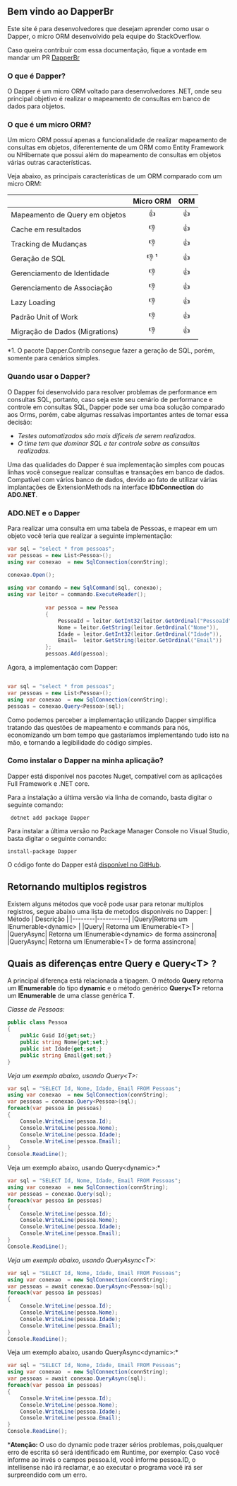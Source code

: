 ## Bem vindo ao DapperBr

<p>Este site é para desenvolvedores que desejam aprender como usar o Dapper, o micro ORM desenvolvido pela equipe do StackOverflow.</p>
<p>Caso queira contribuir com essa documentação, fique a vontade em mandar um PR <a href ="https://github.com/dapperbr/dapperbr.github.io">DapperBr</a></p>

### O que é Dapper?
<p>O Dapper é um micro ORM voltado para desenvolvedores .NET, onde seu principal objetivo é realizar o mapeamento de consultas em banco de dados para objetos.</p>

### O que é um micro ORM?
<p>Um micro ORM possuí apenas a funcionalidade de realizar mapeamento de consultas em objetos, diferentemente de um ORM como Entity Framework ou NHibernate que possui além do mapeamento de consultas em objetos várias outras características.</p> 
<p>Veja abaixo, as principais características de um ORM comparado com um micro ORM:</p>

|                                 | Micro ORM| ORM|  
| --------------------------------|:---: |:---: |
|  Mapeamento de Query em objetos |:+1:|:+1:|
|  Cache em resultados |:-1:|:+1:|
|  Tracking de Mudanças|:-1:|:+1:|
|  Geração de SQL	|:-1: ¹ |:+1:|
|  Gerenciamento de Identidade	|:-1:|:+1:|
|  Gerenciamento de Associação	|:-1:|:+1:|
|  Lazy Loading	|:-1:|:+1:|
|  Padrão Unit of Work | :-1:|:+1:|
|  Migração de Dados (Migrations) |:-1:|:+1:|

*1. O pacote Dapper.Contrib consegue fazer a geração de SQL, porém, somente para cenários simples.

### Quando usar o Dapper?
O Dapper foi desenvolvido para resolver problemas de performance em consultas SQL, portanto, caso seja este seu cenário de performance e controle em consultas SQL, Dapper pode ser uma boa solução comparado aos Orms, porém, cabe algumas ressalvas importantes antes de tomar essa decisão:

- *Testes automatizados são mais dificeis de serem realizados.*
- *O time tem que dominar SQL e ter controle sobre as consultas realizadas.*

Uma das qualidades do Dapper é sua implementação simples com poucas linhas você consegue realizar consultas e transações em banco de dados. Compatível com vários banco de dados, devido ao fato de utilizar várias implantações de ExtensionMethods na interface **IDbConnection** do **ADO.NET**.
### ADO.NET e o Dapper
Para realizar uma consulta em uma tabela de Pessoas, e mapear em um objeto você teria que realizar a seguinte implementação:
```csharp
var sql = "select * from pessoas";
var pessoas = new List<Pessoa>();
using var conexao  = new SqlConnection(connString);

conexao.Open();
    
using var comando = new SqlCommand(sql, conexao);
using var leitor = commando.ExecuteReader();
        
            var pessoa = new Pessoa
            {
                PessoaId = leitor.GetInt32(leitor.GetOrdinal("PessoaId")),
                Nome = leitor.GetString(leitor.GetOrdinal("Nome")),
                Idade = leitor.GetInt32(leitor.GetOrdinal("Idade")),
                Email=  leitor.GetString(leitor.GetOrdinal("Email"))
            };
            pessoas.Add(pessoa);
```
Agora, a implementação com Dapper:
```csharp

var sql = "select * from pessoas";
var pessoas = new List<Pessoa>();
using var conexao  = new SqlConnection(connString);
pessoas = conexao.Query<Pessoa>(sql);
```

Como podemos perceber a implementação utilizando Dapper simplifica tratando das questões de mapeamento e commands para nós, economizando um bom tempo que gastaríamos implementando tudo isto na mão, e tornando a legibilidade do código simples.
### Como instalar o Dapper na minha aplicação?
Dapper está disponível nos pacotes Nuget, compatível com as aplicações Full Framework e .NET core.

Para a instalação a última versão via linha de comando, basta digitar o seguinte comando:

``` dotnet add package Dapper```

Para instalar a última versão no Package Manager Console no Visual Studio, basta digitar o seguinte comando:

``` install-package Dapper ```
 
O código fonte do Dapper está <a href="https://github.com/StackExchange/Dapper">disponível no GitHub</a>.

## Retornando multiplos registros ##
Existem alguns métodos que você pode usar para retonar multiplos registros, segue abaixo uma lista de metodos disponiveis no Dapper:
| Método | Descrição |
|--------|-----------|
|Query|Retorna um IEnumerable&lt;dynamic&gt; |
|Query<T>| Retorna um IEnumerable&lt;T&gt; |
|QueryAsync| Retorna um IEnumerable&lt;dynamic&gt; de forma assincrona|
|QueryAsync<T>| Retorna um IEnumerable&lt;T&gt; de forma assincrona|
    
## Quais as diferenças entre Query e Query&lt;T&gt; ? ##

A principal diferença está relacionada a tipagem. O método **Query** retorna um **IEnumerable** do tipo **dynamic** e o método genérico **Query&lt;T&gt;** retorna um **IEnumerable** de uma classe genérica **T**.

*Classe de Pessoas:*

```csharp
public class Pessoa
{
    public Guid Id{get;set;}
    public string Nome{get;set;}
    public int Idade{get;set;}
    public string Email{get;set;}
}
```
*Veja um exemplo abaixo, usando Query&lt;T&gt;:*

```csharp
var sql = "SELECT Id, Nome, Idade, Email FROM Pessoas";
using var conexao  = new SqlConnection(connString);
var pessoas = conexao.Query<Pessoa>(sql);
foreach(var pessoa in pessoas)
{
    Console.WriteLine(pessoa.Id);
    Console.WriteLine(pessoa.Nome);
    Console.WriteLine(pessoa.Idade);
    Console.WriteLine(pessoa.Email);
}
Console.ReadLine();
```
Veja um exemplo abaixo, usando Query&lt;dynamic&gt;:*

```csharp
var sql = "SELECT Id, Nome, Idade, Email FROM Pessoas";
using var conexao  = new SqlConnection(connString);
var pessoas = conexao.Query(sql);
foreach(var pessoa in pessoas)
{
    Console.WriteLine(pessoa.Id);
    Console.WriteLine(pessoa.Nome);
    Console.WriteLine(pessoa.Idade);
    Console.WriteLine(pessoa.Email);
}
Console.ReadLine();
```
*Veja um exemplo abaixo, usando QueryAsync&lt;T&gt;:*


```csharp
var sql = "SELECT Id, Nome, Idade, Email FROM Pessoas";
using var conexao  = new SqlConnection(connString);
var pessoas = await conexao.QueryAsync<Pessoa>(sql);
foreach(var pessoa in pessoas)
{
    Console.WriteLine(pessoa.Id);
    Console.WriteLine(pessoa.Nome);
    Console.WriteLine(pessoa.Idade);
    Console.WriteLine(pessoa.Email);
}
Console.ReadLine();
```
Veja um exemplo abaixo, usando QueryAsync&lt;dynamic&gt;:*

```csharp
var sql = "SELECT Id, Nome, Idade, Email FROM Pessoas";
using var conexao  = new SqlConnection(connString);
var pessoas = await conexao.QueryAsync(sql);
foreach(var pessoa in pessoas)
{
    Console.WriteLine(pessoa.Id);
    Console.WriteLine(pessoa.Nome);
    Console.WriteLine(pessoa.Idade);
    Console.WriteLine(pessoa.Email);
}
Console.ReadLine();
```
***Atenção:** O uso do dynamic pode trazer sérios problemas, pois,qualquer erro de escrita só será identificado em Runtime, por exemplo: Caso você informe ao invés o campos pessoa.Id, você informe pessoa.ID, o intellisense não irá reclamar, e ao executar o programa você irá ser surpreendido com um erro.


